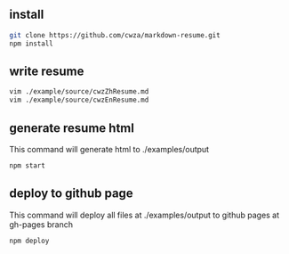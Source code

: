 
## install
``` sh
git clone https://github.com/cwza/markdown-resume.git
npm install
```

## write resume
``` sh
vim ./example/source/cwzZhResume.md
vim ./example/source/cwzEnResume.md
```

## generate resume html
This command will generate html to ./examples/output
``` sh
npm start
```

## deploy to github page
This command will deploy all files at ./examples/output to github pages at gh-pages branch
``` sh
npm deploy
```
